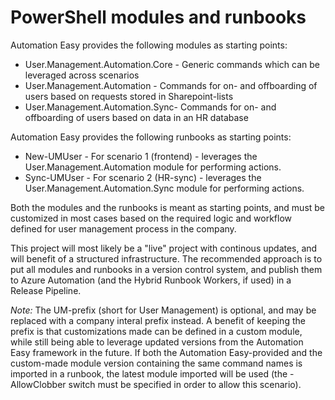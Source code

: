 ﻿# PowerShell modules and runbooks

Automation Easy provides the following modules as starting points:
- User.Management.Automation.Core - Generic commands which can be leveraged across scenarios
- User.Management.Automation - Commands for on- and offboarding of users based on requests stored in Sharepoint-lists
- User.Management.Automation.Sync- Commands for on- and offboarding of users based on data in an HR database

Automation Easy provides the following runbooks as starting points:
- New-UMUser - For scenario 1 (frontend) - leverages the User.Management.Automation module for performing actions.
- Sync-UMUser - For scenario 2 (HR-sync) - leverages the User.Management.Automation.Sync module for performing actions.

Both the modules and the runbooks is meant as starting points, and must be customized in most cases based on the required logic and workflow defined for user management process in the company.

This project will most likely be a "live" project with continous updates, and will benefit of a structured infrastructure. The recommended approach is to put all modules and runbooks in a version control system, and publish them to Azure Automation (and the Hybrid Runbook Workers, if used) in a Release Pipeline.

*Note:* The UM-prefix (short for User Management) is optional, and may be replaced with a company interal prefix instead.
A benefit of keeping the prefix is that customizations made can be defined in a custom module, while still being able to leverage updated versions from the Automation Easy framework in the future. If both the Automation Easy-provided and the custom-made module version containing the same command names is imported in a runbook, the latest module imported will be used (the -AllowClobber switch must be specified in order to allow this scenario).